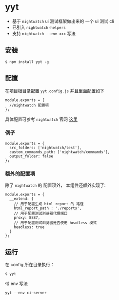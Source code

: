 # yyt
* 基于 `nightwatch` ui 测试框架做出来的 一个 ui 测试 cli
* 已引入 `nightwatch-helpers`
* 支持 `nightwatch --env xxx` 写法

## 安装
```
$ npm install yyt -g
```

## 配置
在项目根目录配置 `yyt.config.js` 并且里面配置如下
```
module.exports = {
  //nightwatch 配置项
};
```

具体配置可参考 `nightwatch` 官网 [这里](http://nightwatchjs.org/gettingstarted#settings-file)

### 例子
```
module.exports = {
  src_folders: ['nightwatch/test'],
  custom_commands_path: ['nightwatch/commands'],
  output_folder: false
};
```

### 额外的配置项
除了 `nightwatch` 的 配置项外， 本组件还额外实现了:

```
module.exports = {
  __extend: {
    // 用于配置生成 html report 的 路径
    html_report_path : './reports',
    // 用于配置测试浏览器代理端口
    proxy: 8887,
    // 用于配置测试浏览器是否使用 headless 模式
    headless: true
  }
};

```

## 运行
在 config 所在目录执行：
```
$ yyt
```

带 env 写法
```
yyt --env ci-server
```
